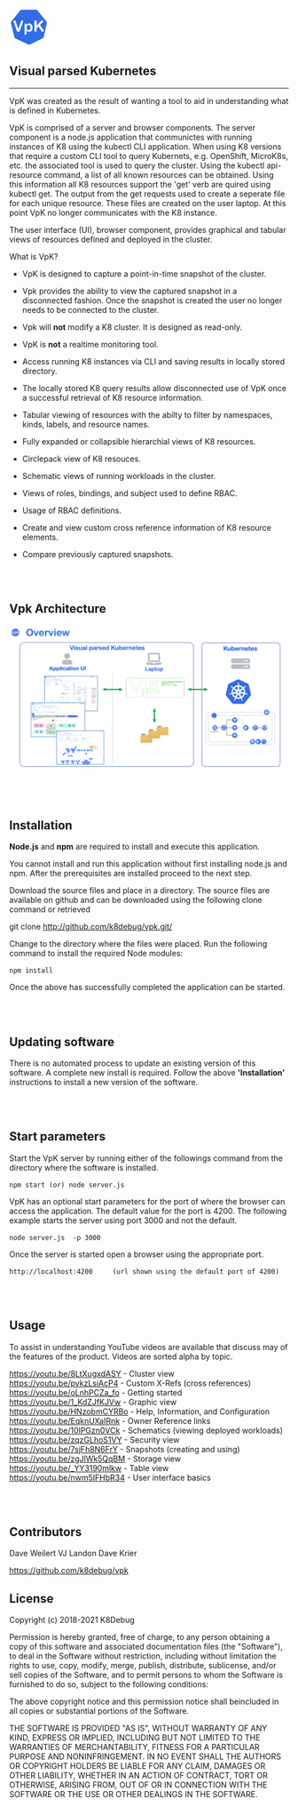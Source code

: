 <img style="float: center;" src="https://raw.githubusercontent.com/k8debug/vpk/main/public/images/vpk.png" width="70" height="70">

## Visual parsed Kubernetes 
---

VpK was created as the result of wanting a tool to aid in understanding what is defined in Kubernetes.   

VpK is comprised of a server and browser components.  The server component is a node.js application that communictes with running instances of K8 using the kubectl CLI application.  When using K8 versions that require a custom CLI tool to query Kubernets, e.g. OpenShift, MicroK8s, etc. the associated tool is used to query the cluster.  Using the kubectl api-resource command, a list of all known resources can be obtained.  Using this information all K8 resources support the 'get' verb are quired using kubectl get.  The output from the get requests used to create a seperate file for each unique resource.  These files are created on the user laptop.  At this point VpK no longer communicates with the K8 instance. 

The user interface (UI), browser component, provides graphical and tabular views of resources defined and deployed in the cluster.

What is VpK? 

- VpK is designed to capture a point-in-time snapshot of the cluster.

- Vpk provides the ability to view the captured snapshot in a disconnected fashion.  Once the snapshot is created the user no longer needs to be connected to the cluster.

- Vpk will __not__ modify a K8 cluster.  It is designed as read-only.

- VpK is __not__ a realtime monitoring tool. 

- Access running K8 instances via CLI and saving results in locally stored directory.

- The locally stored K8 query results allow disconnected use of VpK once a successful retrieval of K8 resource information.
 
- Tabular viewing of resources with the abilty to filter by namespaces, kinds, labels, and resource names.

- Fully expanded or collapsible hierarchial views of K8 resources.  

- Circlepack view of K8 resouces.  

- Schematic views of running workloads in the cluster.

- Views of roles, bindings, and subject used to define RBAC.

- Usage of RBAC definitions.

- Create and view custom cross reference information of K8 resource elements.	

- Compare previously captured snapshots.  

<br><br>

## Vpk Architecture

![Architecture](https://raw.githubusercontent.com/k8debug/vpk/main/public/docs/docimages/architecture.png)

<br><br>

## Installation
	
__Node.js__ and __npm__ are required to install and execute this application.

You cannot install and run this application without first installing node.js and npm.  After the prerequisites are installed proceed to the next step. 

Download the source files and place in a directory.  The source files are available on github and can be downloaded using the following clone command or retrieved 

git clone http://github.com/k8debug/vpk.git/ 

Change to the directory where the files were placed. Run the following command to install the required Node modules:

	npm install

Once the above has successfully completed the application can be started.  


<br><br>

## Updating software

There is no automated process to update an existing version of this software.   A complete new install is required.  Follow the above __'Installation'__ instructions to install a new version of the software.

<br><br>

## Start parameters

Start the VpK server by running either of the followings command from the directory where the software is installed.

```
npm start (or) node server.js  
```


VpK has an optional start parameters for the port of where the browser can access the application.   The default value for the port is 4200.  The following example starts the server using port 3000 and not the default.

```
node server.js  -p 3000   
``` 

Once the server is started open a browser using the appropriate port.

```
http://localhost:4200     (url shown using the default port of 4200)
``` 

<br><br>

## Usage

To assist in understanding YouTube videos are available that discuss may of the features of the product.
Videos are sorted alpha by topic.

https://youtu.be/8LtXugxdASY - Cluster view  
https://youtu.be/pykzLsiAcP4 - Custom X-Refs (cross references)  
https://youtu.be/oLnhPCZa_fo - Getting started  
https://youtu.be/1_KdZJfKJVw - Graphic view  
https://youtu.be/HNzobmCYRBo - Help, Information, and Configuration  
https://youtu.be/EqknUXaIRnk - Owner Reference links  
https://youtu.be/10lPGzn0VCk - Schematics (viewing deployed workloads)  
https://youtu.be/zqzGLhoS1VY - Security view  
https://youtu.be/7sjFh8N6FrY - Snapshots (creating and using)  
https://youtu.be/zgJlWk5QqBM - Storage view  
https://youtu.be/_YY3190mlkw - Table view  
https://youtu.be/nwm5IFHbR34 - User interface basics  

<br><br>

## Contributors

Dave Weilert
VJ Landon
Dave Krier

https://github.com/k8debug/vpk 


## License

Copyright (c) 2018-2021 K8Debug

Permission is hereby granted, free of charge, to any person obtaining a copy of this software and associated documentation files (the
"Software"), to deal in the Software without restriction, including without limitation the rights to use, copy, modify, merge, publish,
distribute, sublicense, and/or sell copies of the Software, and to permit persons to whom the Software is furnished to do so, subject to
the following conditions:

The above copyright notice and this permission notice shall beincluded in all copies or substantial portions of the Software.

THE SOFTWARE IS PROVIDED "AS IS", WITHOUT WARRANTY OF ANY KIND, EXPRESS OR IMPLIED, INCLUDING BUT NOT LIMITED TO THE WARRANTIES OF
MERCHANTABILITY, FITNESS FOR A PARTICULAR PURPOSE AND NONINFRINGEMENT. IN NO EVENT SHALL THE AUTHORS OR COPYRIGHT HOLDERS BE
LIABLE FOR ANY CLAIM, DAMAGES OR OTHER LIABILITY, WHETHER IN AN ACTION OF CONTRACT, TORT OR OTHERWISE, ARISING FROM, OUT OF OR IN CONNECTION
WITH THE SOFTWARE OR THE USE OR OTHER DEALINGS IN THE SOFTWARE.
